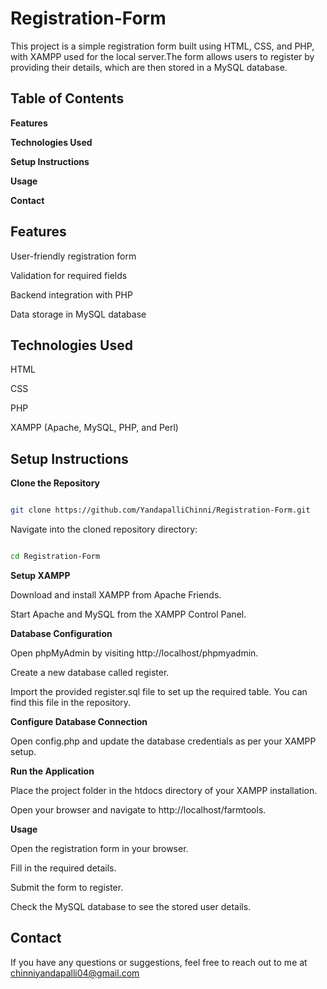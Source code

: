 # Registration-Form

This project is a simple registration form built using HTML, CSS, and PHP, with XAMPP used for the local server.The form allows users to register by providing their details,
which are then stored in a MySQL database.

## **Table of Contents**

**Features**

**Technologies Used**

**Setup Instructions**

**Usage**

**Contact**

## **Features**

User-friendly registration form

Validation for required fields

Backend integration with PHP

Data storage in MySQL database

## **Technologies Used**

HTML

CSS

PHP

XAMPP (Apache, MySQL, PHP, and Perl)

## **Setup Instructions**

**Clone the Repository**

```bash

git clone https://github.com/YandapalliChinni/Registration-Form.git
```

Navigate into the cloned repository directory:

```bash

cd Registration-Form
```

**Setup XAMPP**

Download and install XAMPP from Apache Friends.

Start Apache and MySQL from the XAMPP Control Panel.

**Database Configuration**

Open phpMyAdmin by visiting http://localhost/phpmyadmin.

Create a new database called register.

Import the provided register.sql file to set up the required table. You can find this file in the repository.

**Configure Database Connection**

Open config.php and update the database credentials as per your XAMPP setup.

**Run the Application**

Place the project folder in the htdocs directory of your XAMPP installation.

Open your browser and navigate to http://localhost/farmtools.

**Usage**

Open the registration form in your browser.

Fill in the required details.

Submit the form to register.

Check the MySQL database to see the stored user details.

## **Contact**

If you have any questions or suggestions, feel free to reach out to me at chinniyandapalli04@gmail.com

